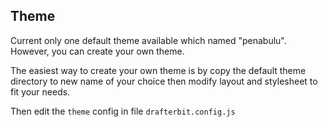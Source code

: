 ## Theme

Current only one default theme available which named
"penabulu". However, you can create your own theme.

The easiest way to create your own theme is
by copy the default theme directory to new name of your choice
then modify layout and stylesheet to fit your needs.

Then edit the `theme` config in file `drafterbit.config.js`
